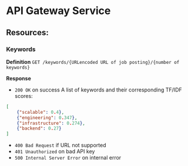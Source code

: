 # API Gateway Service

## Resources:

### Keywords

**Definition**
`GET /keywords/{URLencoded URL of job posting}/{number of keywords}`

**Response**
- `200 OK` on success
A list of keywords and their corresponding TF/IDF scores:
```json
[
    {"scalable": 0.4},
    {"engineering": 0.347},
    {"infrastructure": 0.274},
    {"backend": 0.27}
]
```

- `400 Bad Request` if URL not supported
- `401 Unauthorized` on bad API key
- `500 Internal Server Error` on internal error
